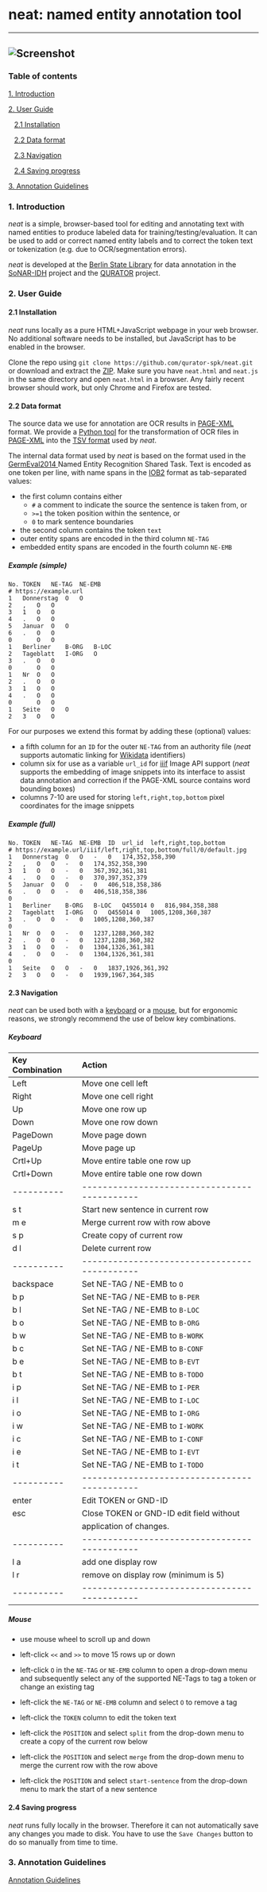 # neat: named entity annotation tool
---
![Screenshot](https://user-images.githubusercontent.com/952378/76674885-6b7b9000-65b4-11ea-9a36-1f9179dc5d6b.png)
---

### Table of contents
[1. Introduction](https://github.com/qurator-spk/neat/blob/master/README.md#1-introduction) 

[2. User Guide](https://github.com/qurator-spk/neat/blob/master/README.md#2-user-guide)

&nbsp;&nbsp;&nbsp;[2.1 Installation](https://github.com/qurator-spk/neat/blob/master/README.md#21-installation) 
    
&nbsp;&nbsp;&nbsp;[2.2 Data format](https://github.com/qurator-spk/neat/blob/master/README.md#22-data-format)
    
&nbsp;&nbsp;&nbsp;[2.3 Navigation](https://github.com/qurator-spk/neat/blob/master/README.md#23-navigation)
    
&nbsp;&nbsp;&nbsp;[2.4 Saving progress](https://github.com/qurator-spk/neat/blob/master/README.md#24-saving-progress)

[3. Annotation Guidelines](https://github.com/qurator-spk/neat/blob/master/README.md#3-annotation-guidelines)

### 1. Introduction
*neat* is a simple, browser-based tool for editing and annotating text with named entities to produce labeled data for training/testing/evaluation. It can be used to add or correct named entity labels and to correct the token text or tokenization (e.g. due to OCR/segmentation errors). 

*neat* is developed at the [Berlin State Library](https://staatsbibliothek-berlin.de/) for data annotation in the [SoNAR-IDH](https://sonar.fh-potsdam.de/) project and the [QURATOR](https://qurator.ai/) project.

### 2. User Guide

#### 2.1 Installation
*neat* runs locally as a pure HTML+JavaScript webpage in your web browser. No additional software needs to be installed, but JavaScript has to be enabled in the browser.

Clone the repo using ``git clone https://github.com/qurator-spk/neat.git`` or download and extract the [ZIP](https://github.com/qurator-spk/neat/archive/master.zip). Make sure you have ``neat.html`` and ``neat.js`` in the same directory and open ``neat.html`` in a browser. Any fairly recent browser should work, but only Chrome and Firefox are tested.

#### 2.2 Data format
The source data we use for annotation are OCR results in [PAGE-XML](https://github.com/PRImA-Research-Lab/PAGE-XML) format. We provide a [Python tool](https://github.com/qurator-spk/page2tsv) for the transformation of OCR files in [PAGE-XML](https://github.com/PRImA-Research-Lab/PAGE-XML) into the [TSV format](https://github.com/qurator-spk/neat/blob/master/README.md#22-data-format) used by *neat*.

The internal data format used by *neat* is based on the format used in the [GermEval2014 ](https://sites.google.com/site/germeval2014ner/data) Named Entity Recognition Shared Task. Text is encoded as one token per line, with name spans in the [IOB2](https://en.wikipedia.org/wiki/Inside%E2%80%93outside%E2%80%93beginning_(tagging)) format as tab-separated values:
* the first column contains either 
  * `#` a comment to indicate the source the sentence is taken from, or 
  * ``>=1`` the token position within the sentence, or 
  * ``0`` to mark sentence boundaries 
* the second column contains the token ``text`` 
* outer entity spans are encoded in the third column ``NE-TAG``
* embedded entity spans are encoded in the fourth column ``NE-EMB`` 

##### Example (simple)
```tsv
No.	TOKEN	NE-TAG	NE-EMB
# https://example.url
1	Donnerstag	O	O
2	,	O	O
3	1	O	O	
4	.	O	O	
5	Januar	O	O	
6	.	O	O		
0		O	O
1	Berliner	B-ORG	B-LOC	
2	Tageblatt	I-ORG	O	
3	.	O	O		
0		O	O
1	Nr	O	O	
2	.	O	O		
3	1	O	O	
4	.	O	O	
0		O	O
1	Seite	O	O
2	3	O	O
```

For our purposes we extend this format by adding these (optional) values:
* a fifth column for an ``ID`` for the outer ``NE-TAG`` from an authority file (*neat* supports automatic linking for [Wikidata](https://www.wikidata.org) identifiers)
* column six for use as a variable ``url_id`` for [iiif](https://iiif.io/) Image API support (*neat* supports the embedding of image snippets into its interface to assist data annotation and correction if the PAGE-XML source contains word bounding boxes)
* columns 7-10 are used for storing ``left,right,top,bottom`` pixel coordinates for the image snippets 

##### Example (full)
```tsv
No.	TOKEN	NE-TAG	NE-EMB	ID	url_id	left,right,top,bottom
# https://example.url/iiif/left,right,top,bottom/full/0/default.jpg
1	Donnerstag	O	O	-	0	174,352,358,390
2	,	O	O	-	0	174,352,358,390	
3	1	O	O	-	0	367,392,361,381
4	.	O	O	-	0	370,397,352,379
5	Januar	O	O	-	0	406,518,358,386
6	.	O	O	-	0	406,518,358,386	
0
1	Berliner	B-ORG	B-LOC	Q455014	0	816,984,358,388
2	Tageblatt	I-ORG	O	Q455014	0	1005,1208,360,387
3	.	O	O	-	0	1005,1208,360,387
0
1	Nr	O	O	-	0	1237,1288,360,382
2	.	O	O	-	0	1237,1288,360,382
3	1	O	O	-	0	1304,1326,361,381
4	.	O	O	-	0	1304,1326,361,381
0
1	Seite	O	O	-	0	1837,1926,361,392
2	3	O	O	-	0	1939,1967,364,385
```

#### 2.3 Navigation
*neat* can be used both with a [keyboard](https://github.com/qurator-spk/neat#keyboard) or a [mouse](https://github.com/qurator-spk/neat#mouse), but for ergonomic reasons, we strongly recommend the use of below key combinations.  

##### Keyboard
| Key Combination|      Action      |
|:---------|:-------------------------------------------|
| Left     |  Move one cell left                        |
| Right    |  Move one cell right                       |
| Up       |  Move one row up                           |
| Down     |  Move one row down                         |
| PageDown |  Move page down                            |
| PageUp   |  Move page up                              |
| Crtl+Up  |  Move entire table one row up              |
| Crtl+Down|  Move entire table one row down            |
|----------|--------------------------------------------|
| s  t     |  Start new sentence in current row         |
| m  e     |  Merge current row with row above          |
| s  p     |  Create copy of current row                |
| d  l     |  Delete current row                        |
|----------|--------------------------------------------|
| backspace|  Set NE-TAG / NE-EMB to ``O``                |
| b  p     |  Set NE-TAG / NE-EMB to ``B-PER``            |
| b  l     |  Set NE-TAG / NE-EMB to ``B-LOC``            |
| b  o     |  Set NE-TAG / NE-EMB to ``B-ORG``            |
| b  w     |  Set NE-TAG / NE-EMB to ``B-WORK``           |
| b  c     |  Set NE-TAG / NE-EMB to ``B-CONF``           |
| b  e     |  Set NE-TAG / NE-EMB to ``B-EVT``            |
| b  t     |  Set NE-TAG / NE-EMB to ``B-TODO``           |
| i  p     |  Set NE-TAG / NE-EMB to ``I-PER``            |
| i  l     |  Set NE-TAG / NE-EMB to ``I-LOC``            |
| i  o     |  Set NE-TAG / NE-EMB to ``I-ORG``            |
| i  w     |  Set NE-TAG / NE-EMB to ``I-WORK``           |
| i  c     |  Set NE-TAG / NE-EMB to ``I-CONF``           | 
| i  e     |  Set NE-TAG / NE-EMB to ``I-EVT``            |
| i  t     |  Set NE-TAG / NE-EMB to ``I-TODO``           |
|----------|--------------------------------------------|
| enter    | Edit TOKEN or GND-ID                       |
| esc      | Close TOKEN or GND-ID edit field without   |
|          | application of changes.                    |
|----------|--------------------------------------------|
| l a      | add one display row                        |
| l r      | remove on display row (minimum is 5)       |
|----------|--------------------------------------------|

##### Mouse
* use mouse wheel to scroll up and down

* left-click `<<` and `>>` to move 15 rows up or down

* left-click `O` in the `NE-TAG` or `NE-EMB` column to open a drop-down menu and subsequently select any of the supported NE-Tags to tag a token or change an existing tag

* left-click the `NE-TAG` or `NE-EMB` column and select `O` to remove a tag

* left-click the `TOKEN` column to edit the token text

* left-click the `POSITION` and select `split` from the drop-down menu to create a copy of the current row below

* left-click the `POSITION` and select `merge` from the drop-down menu to merge the current row with the row above

* left-click the `POSITION` and select `start-sentence` from the drop-down menu to mark the start of a new sentence

#### 2.4 Saving progress
*neat* runs fully locally in the browser. Therefore it can not automatically save any changes you made to disk. You have to use the `Save Changes` button to do so manually from time to time.

### 3. Annotation Guidelines
[Annotation Guidelines](https://github.com/qurator-spk/neat/blob/master/Annotation_Guidelines.pdf) 
